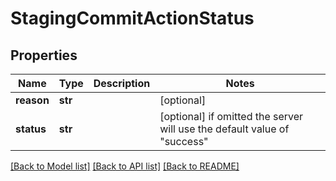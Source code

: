 # StagingCommitActionStatus

## Properties
Name | Type | Description | Notes
------------ | ------------- | ------------- | -------------
**reason** | **str** |  | [optional] 
**status** | **str** |  | [optional]  if omitted the server will use the default value of "success"

[[Back to Model list]](../README.md#documentation-for-models) [[Back to API list]](../README.md#documentation-for-api-endpoints) [[Back to README]](../README.md)


